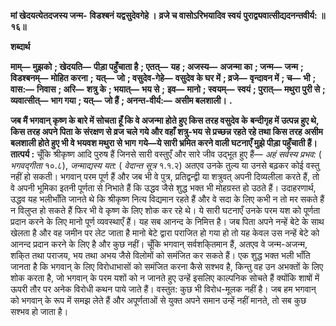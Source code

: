 **मां खेदयत्येतदजस्य जन्म-** **विडश्बनं यद्वसुदेवगेहे ।** **व्रजे च वासोऽरिभयादिव स्वयं** **पुराद्व्यवात्सीद्यदनन्तवीर्य: ॥ १६॥** 

**शब्दार्थ** 

**माम्—** **मुझको** **; खेदयति—** **पीड़ा पहुँचाता है** **; एतत्—** **यह** **; अजस्य—** **अजन्मा का** **; जन्म—** **जन्म** **; विडश्बनम्—** **मोहित करना** **;** **यत्—** **जो** **; वसुदेव-गेहे—** **वसुदेव के घर में** **; व्रजे—** **वृन्दावन में** **; च—** **भी** **; वास:—** **निवास** **; अरि—** **शत्रु के** **; भयात्—** **भय से** **;** **इव—** **मानो** **; स्वयम्—** **स्वयं** **; पुरात्—** **मथुरा पुरी से** **; व्यवात्सीत्—** **भाग गया** **; यत्—** **जो हैं** **; अनन्त-वीर्य:—** **असीम बलशाली।** **.** 

**जब मैं भगवान् कृष्ण के बारे में सोचता हूँ कि वे अजन्मा होते हुए किस तरह वसुदेव के** **बन्दीगृह में उत्पन्न हुए थे, किस तरह अपने पिता के संरक्षण से व्रज चले गये और वहाँ शत्रु-भय** **से प्रच्छन्न रहते रहे तथा किस तरह असीम बलशाली होते हुए भी वे भयवश मथुरा से भाग** **गये—ये सारी भ्रमित करने वाली घटनाएँ मुझे पीड़ा पहुँचाती हैं।** **तात्पर्य :** चूँकि श्रीकृष्ण आदि पुरुष हैं जिनसे सारी वस्तुएँ और सारे जीव उद्भूत हुए हैं— *अहं* *सर्वस्य प्रभव:* ( *भगवद्गीता* १०.८), *जन्माद्यस्य यत:* ( *वेदान्त सूत्र* १.१.२) अतएव उनके तुल्य या उनसे बढ़कर कोई वस्तु नहीं हो सकती। भगवान् परम पूर्ण हैं और जब भी वे पुत्र, प्रतिद्वन्द्वी या शत्रुवत् अपनी दिव्यलीला करते हैं, तो वे अपनी भूमिका इतनी पूर्णता से निभाते हैं कि उद्धव जैसे शुद्ध भक्त भी मोहग्रस्त हो उठते हैं। उदाहरणार्थ, उद्धव यह भलीभाँति जानते थे कि श्रीकृष्ण नित्य विद्यमान रहते हैं और वे सदा के लिए कभी न तो मर सकते हैं न विलुप्त हो सकते हैं फिर भी वे कृष्ण के लिए शोक कर रहे थे। ये सारी घटनाएँ उनके परम यश को पूर्णता प्रदान करने के लिए मानो पूर्ण व्यवस्थाएँ हैं। यह सब आनन्द के निमित्त है। जब पिता अपने नन्हें बेटे के साथ खेलता है और वह जमीन पर लेट जाता है मानो बेटे द्वारा पराजित हो गया हो तो यह केवल उस नन्हें बेटे को आनन्द प्रदान करने के लिए है और कुछ नहीं। चूँकि भगवान् सर्वशकि्तमान हैं, अतएव वे जन्म-अजन्म, शकि्त तथा पराजय, भय तथा अभय जैसे विलोमों को समंजित कर सकते हैं। एक शुद्ध भक्त भली भाँति जानता है कि भगवान् के लिए विरोधाभासों को समंजित करना कैसे सश्भव है, किन्तु वह उन अभक्तों के लिए शोक करता है, जो भगवान् के परम यशों को न जानते हुए उन्हें इसलिए काल्पनिक सोचते हैं क्योंकि शाषों में ऊपरी तौर पर अनेक विरोधी कथन पाये जाते हैं। वस्तुत: कुछ भी विरोध-मूलक नहीं है। जब हम भगवान् को भगवान् के रूप में समझ लेते हैं और अपूर्णताओं से युक्त अपने समान उन्हें नहीं मानते, तो सब कुछ सश्भव हो जाता है।  